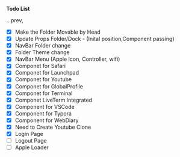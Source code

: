 **Todo List**

...prev, 
- [X] Make the Folder Movable by Head
- [X] Update Props Folder/Dock - (Inital position,Component passing)
- [X] NavBar Folder change
- [X] Folder Theme change 
- [X] NavBar Menu (Apple Icon, Controller, wifi)
- [X] Componet for Safari
- [X] Componet for Launchpad
- [X] Componet for Youtube
- [X] Componet for GlobalProfile
- [X] Componet for Terminal
- [X] Componet LiveTerm Integrated
- [X] Component for VSCode
- [X] Component for Typora
- [X] Component for WebDiary
- [X] Need to Create Youtube Clone 
- [X] Login Page
- [ ] Logout Page
- [ ] Apple Loader
